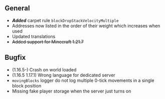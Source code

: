 ## General

- ***Added*** carpet rule `blockDropStackVelocityMultiple`
- Addresses now listed in the order of their weight which increases when used
- Updated translations
- ~~Added support for Minecraft 1.21.7~~

## Bugfix

- (1.16.5-) Crash on world loaded
- (1.16.5 1.17.1) Wrong language for dedicated server
- `movingBlocks` logger do not log multiple 0-tick movements in a single block position
- Missing fake player storage when the server just turns on
